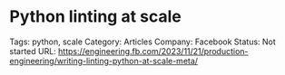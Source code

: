 # Python linting at scale

Tags: python, scale
Category: Articles
Company: Facebook
Status: Not started
URL: https://engineering.fb.com/2023/11/21/production-engineering/writing-linting-python-at-scale-meta/